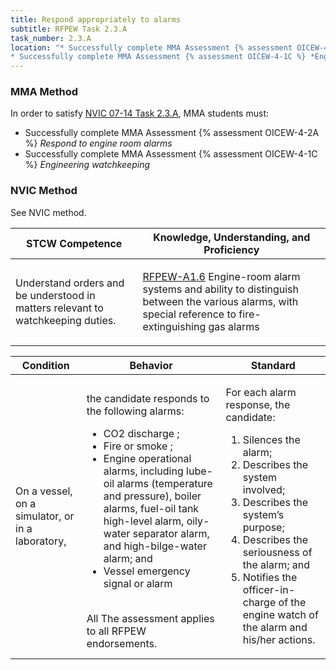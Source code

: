 ```yaml
---
title: Respond appropriately to alarms
subtitle: RFPEW Task 2.3.A 
task_number: 2.3.A
location: "* Successfully complete MMA Assessment {% assessment OICEW-4-2A %} *Respond to engine room alarms*
* Successfully complete MMA Assessment {% assessment OICEW-4-1C %} *Engineering watchkeeping*" 
---
```



### MMA Method

In order to satisfy  [NVIC 07-14  Task  2.3.A]({{site.baseurl}}/assets/images/nvic-07-14.pdf), MMA students must:

* Successfully complete MMA Assessment {% assessment OICEW-4-2A %} *Respond to engine room alarms*
* Successfully complete MMA Assessment {% assessment OICEW-4-1C %} *Engineering watchkeeping*


### NVIC Method

<a onclick="togglevisibility('nvic_methods')" >See NVIC method.</a>

<div id='nvic_methods' class='hide'>

<table>
<thead>
<tr>
<th class='forty'> STCW Competence </th>
<th class='sixty'> Knowledge, Understanding, and Proficiency </th>
</tr>
</thead>




<tbody>
<tr><td markdown='1'>

Understand orders and be understood in matters relevant to watchkeeping duties.

</td><td markdown='1'>

[RFPEW-A1.6](../../tables/34.html#RFPEW-A1.6) Engine-room alarm systems and ability to distinguish between the various alarms, with special reference to fire- extinguishing gas alarms

</td></tr>


</tbody>
</table>


<table>
<thead>
<tr><th class='twenty'>  Condition </th><th class='twenty'> Behavior </th><th  class='sixty'>Standard </th></tr>
</thead>
<tbody >



<tr><td markdown='1'>

On a vessel, on a simulator, or in a laboratory,

</td><td markdown='1'>

the candidate responds to the following alarms: 

* CO2 discharge ;   
* Fire or smoke ;   
* Engine operational alarms, including lube-oil alarms (temperature and pressure), boiler alarms, fuel-oil tank high-level alarm, oily-water separator alarm, and high-bilge-water alarm; and 
* Vessel emergency signal or alarm

<br>

<div class="tooltip">All
<span class="tooltiptext">
The assessment applies to all RFPEW endorsements.
</span>
</div>


</td><td markdown='1'>

For each alarm response, the candidate:

1. Silences the alarm;
2. Describes the system involved;
3. Describes the system’s purpose;
4. Describes the seriousness of the alarm; and
5. Notifies the officer-in-charge of the engine watch of the alarm and his/her actions.

</td></tr>
</tbody>
</table>
</div>

